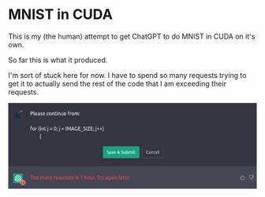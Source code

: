 # MNIST in CUDA

This is my (the human) attempt to get ChatGPT to do MNIST in CUDA on it's own.

So far this is what it produced.

I'm sort of stuck here for now. I have to spend so many requests trying to get it to actually send the rest of the code that I am exceeding their requests.

![ChatGPT Too many requests](Too_many_requests.png)
